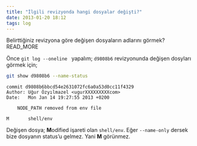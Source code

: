 ```yaml
---
title: "İlgili revizyonda hangi dosyalar değişti?"
date: 2013-01-20 18:12
tags: log
---
```

Belirttiğiniz revizyona göre değişen dosyaların adlarını görmek?
READ_MORE

Önce `git log --oneline ` yapalım; `d9808b6`
revizyonunda değişen dosyları görmek için;

```bash
git show d9808b6 --name-status
```

    commit d9808b6bbcd54e2631072fc6a0a53d0cc11f4329
    Author: Uğur Özyılmazel <ugurXXXXXXXXXcom>
    Date:   Mon Jan 14 19:27:55 2013 +0200

        NODE_PATH removed from env file

    M       shell/env

Değişen dosya; **M**odified işareti olan `shell/env`. Eğer `--name-only`
dersek bize dosyanın status’u gelmez. Yani **M** görünmez.
